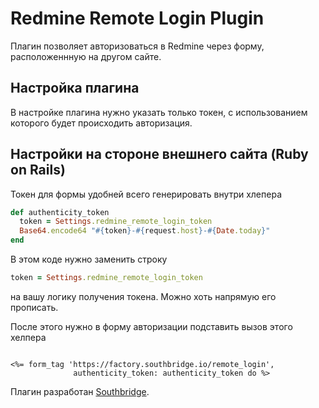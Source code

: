 # Redmine Remote Login Plugin

Плагин позволяет авторизоваться в Redmine через форму, расположеннную на другом сайте.

## Настройка плагина

В настройке плагина нужно указать только токен, с использованием которого будет происходить авторизация.

## Настройки на стороне внешнего сайта (Ruby on Rails)

Токен для формы удобней всего генерировать внутри хлепера

```ruby
def authenticity_token
  token = Settings.redmine_remote_login_token
  Base64.encode64 "#{token}-#{request.host}-#{Date.today}"
end
```  

В этом коде нужно заменить строку

```ruby
token = Settings.redmine_remote_login_token
```  

на вашу логику получения токена. Можно хоть напрямую его прописать.

После этого нужно в форму авторизации подставить вызов этого хелпера

```erb

<%= form_tag 'https://factory.southbridge.io/remote_login',
              authenticity_token: authenticity_token do %>

```

Плагин разработан [Southbridge](https://southbridge.io).
